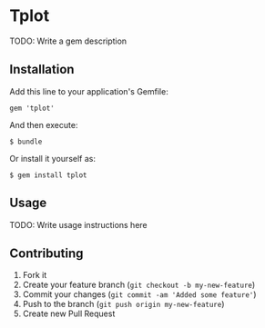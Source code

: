 # Tplot

TODO: Write a gem description

## Installation

Add this line to your application's Gemfile:

    gem 'tplot'

And then execute:

    $ bundle

Or install it yourself as:

    $ gem install tplot

## Usage

TODO: Write usage instructions here

## Contributing

1. Fork it
2. Create your feature branch (`git checkout -b my-new-feature`)
3. Commit your changes (`git commit -am 'Added some feature'`)
4. Push to the branch (`git push origin my-new-feature`)
5. Create new Pull Request
